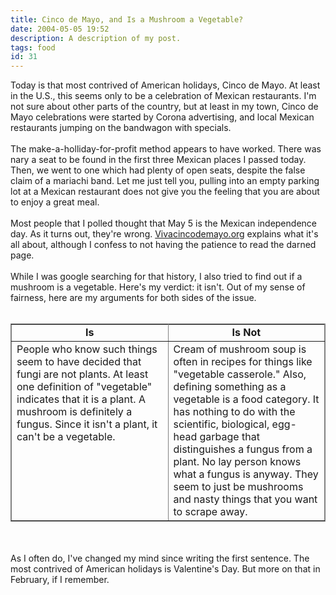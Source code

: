 ```yaml
---
title: Cinco de Mayo, and Is a Mushroom a Vegetable?
date: 2004-05-05 19:52
description: A description of my post.
tags: food
id: 31
---
```

Today is that most contrived of American holidays, Cinco de Mayo.  At least in the U.S., this seems only to be a celebration of Mexican restaurants.  I'm not sure about other parts of the country, but at least in my town, Cinco de Mayo celebrations were started by Corona advertising, and local Mexican restaurants jumping on the bandwagon with specials.<br />
<br />
The make-a-holliday-for-profit method appears to have worked.  There was nary a seat to be found in the first three Mexican places I passed today.  Then, we went to one which had plenty of open seats, despite the false claim of a mariachi band.  Let me just tell you, pulling into an empty parking lot at a Mexican restaurant does not give you the feeling that you are about to enjoy a great meal.<br />
<br />
Most people that I polled thought that May 5 is the Mexican independence day.  As it turns out, they're wrong.  <a href="http://www.vivacincodemayo.org/history.htm" class="mainbox">Vivacincodemayo.org</a> explains what it's all about, although I confess to not having the patience to read the darned page.<br />
<br />
While I was google searching for that history, I also tried to find out if a mushroom is a vegetable.  Here's my verdict:  it isn't.  Out of my sense of fairness, here are my arguments for both sides of the issue.<br />
<br />
<table width="100%" border="2" frame="box" rules="all"><tr><td width="50%" align="center" class="mainbox"><b>Is</b></td><td width="50%" align="center" class="mainbox"><b>Is Not</b></td></tr><tr><td width="50%" class="mainbox" valign="top">People who know such things seem to have decided that fungi are not plants.  At least one definition of "vegetable" indicates that it is a plant.  A mushroom is definitely a fungus.  Since it isn't a plant, it can't be a vegetable.</td><td width="50%" class="mainbox">Cream of mushroom soup is often in recipes for things like "vegetable casserole."  Also, defining something as a vegetable is a food category.  It has nothing to do with the scientific, biological, egg-head garbage that distinguishes a fungus from a plant.  No lay person knows what a fungus is anyway.  They seem to just be mushrooms and nasty things that you want to scrape away.</td></tr></table><br />
<br />
As I often do, I've changed my mind since writing the first sentence.  The most contrived of American holidays is Valentine's Day.  But more on that in February, if I remember.

